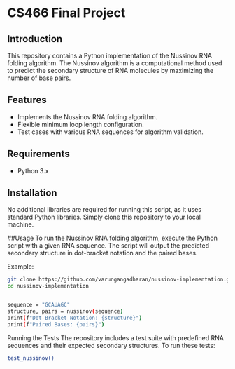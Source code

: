 # CS466 Final Project

## Introduction
This repository contains a Python implementation of the Nussinov RNA folding algorithm. The Nussinov algorithm is a computational method used to predict the secondary structure of RNA molecules by maximizing the number of base pairs.

## Features
- Implements the Nussinov RNA folding algorithm.
- Flexible minimum loop length configuration.
- Test cases with various RNA sequences for algorithm validation.

## Requirements
- Python 3.x

## Installation
No additional libraries are required for running this script, as it uses standard Python libraries. Simply clone this repository to your local machine.

##Usage
To run the Nussinov RNA folding algorithm, execute the Python script with a given RNA sequence. The script will output the predicted secondary structure in dot-bracket notation and the paired bases.

Example:

```bash
git clone https://github.com/varungangadharan/nussinov-implementation.git
cd nussinov-implementation


sequence = "GCAUAGC"
structure, pairs = nussinov(sequence)
print(f"Dot-Bracket Notation: {structure}")
print(f"Paired Bases: {pairs}")
```
Running the Tests
The repository includes a test suite with predefined RNA sequences and their expected secondary structures. To run these tests:

```bash
test_nussinov()



